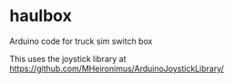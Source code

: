 # haulbox
 Arduino code for truck sim switch box

This uses the joystick library at https://github.com/MHeironimus/ArduinoJoystickLibrary/